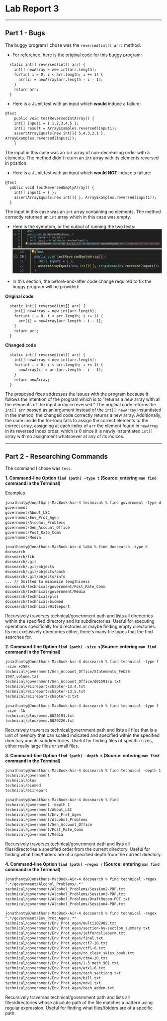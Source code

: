 # __Lab Report 3__

***
## Part 1 - Bugs

The buggy program I chose was the ``reversed(int[] arr)`` method.

- For reference, here is the original code for this buggy program:
```
  static int[] reversed(int[] arr) {
    int[] newArray = new int[arr.length];
    for(int i = 0; i < arr.length; i += 1) {
      arr[i] = newArray[arr.length - i - 1];
    }
    return arr;
  }
```



- Here is a JUnit test with an input which __would__ induce a failure:
```
@Test 
	public void testReversedIntArray() {
    int[] input1 = { 1,2,3,4,5 };
    int[] result = ArrayExamples.reversed(input1);
    assertArrayEquals(new int[]{ 5,4,3,2,1 }, ArrayExamples.reversed(input1));
	}
```
The input in this case was an ``int`` array of non-decreasing order with 5 elements. The method didn't return an ``int`` array with its elements reversed in position.


- Here is a JUnit test with an input which __would NOT__ induce a failure:
```
@Test
  public void testReversedEmptyArray() {
    int[] input1 = { };
    assertArrayEquals(new int[]{ }, ArrayExamples.reversed(input1));
  }
```
The input in this case was an ``int`` array containing no elements. The method correctly returned an ``int`` array which in this case was empty.


- Here is the symptom, or the output of running the two tests:
![Image](images/symptomintArray.png)
![Image](images/symptomEmpty.png)


- In this section, the before-and-after code change required to fix the buggy program will be provided:

__Original code__
```
  static int[] reversed(int[] arr) {
    int[] newArray = new int[arr.length];
    for(int i = 0; i < arr.length; i += 1) {
      arr[i] = newArray[arr.length - i - 1];
    }
    return arr;
  }
```

__Changed code__
```
  static int[] reversed(int[] arr) {
    int[] newArray = new int[arr.length];
    for(int i = 0; i < arr.length; i += 1) {
      newArray[i] = arr[arr.length - i - 1];
    }
    return newArray;
  }
```


The proposed fixes addresses the issues with the program because it follows the intention of the program which is to "returns a *new* array with all the elements of the input array in reversed." The original code returns the ``int[] arr`` passed as an argument instead of the ``int[] newArray`` instantiated in the method; the changed code correctly returns a new array. Additionally, the code inside the for-loop fails to assign the correct elements to the correct array, assigning at each index of ``arr`` the element found in ``newArray`` in its reversed index order, which is 0 since it is newly instantiated ``int[]`` array with no assignment whatsoever at any of its indices.

***
## Part 2 - Researching Commands

The command I chose was ``less``. 

**1. Command-line Option ``find (path) -type t`` (Source: entering ``man find`` command in the Terminal)**

Examples
```
jonathanty@Jonathans-MacBook-Air-4 technical % find government -type d
government
government/About_LSC
government/Env_Prot_Agen
government/Alcohol_Problems
government/Gen_Account_Office
government/Post_Rate_Comm
government/Media
```

```
jonathanty@Jonathans-MacBook-Air-4 lab4 % find docsearch -type d
docsearch
docsearch/lib
docsearch/.git
docsearch/.git/objects
docsearch/.git/objects/pack
docsearch/.git/objects/info
... // Omitted to minimize lengthiness
docsearch/technical/government/Post_Rate_Comm
docsearch/technical/government/Media
docsearch/technical/plos
docsearch/technical/biomed
docsearch/technical/911report
```

Recursively traverses technical/government path and lists all directories within the specified directory and its subdirectories. Useful for executing operations specifically for directories or maybe finding empty directories. Its not exclusively directories either, there's many file types that the find searches for.

**2. Command-line Option ``find (path) -size s``(Source: entering ``man find`` command in the Terminal)**

```
jonathanty@Jonathans-MacBook-Air-4 docsearch % find technical -type f -size +250k
technical/government/Gen_Account_Office/Statements_Feb28-1997_volume.txt
technical/government/Gen_Account_Office/d01591sp.txt
technical/911report/chapter-13.4.txt
technical/911report/chapter-13.5.txt
technical/911report/chapter-3.txt
```

```
jonathanty@Jonathans-MacBook-Air-4 docsearch % find technical -type f -size -1k
technical/plos/pmed.0020191.txt
technical/plos/pmed.0020226.txt
```

Recursively traverses technical/government path and lists all files that is a unit of memory that can scaled indicated and specified within the specified directory and its subdirectories. Useful for finding files of specific sizes, either really large files or small files.

**3. Command-line Option ``find (path) -depth n`` (Source: entering ``man find`` command in the Terminal)**

```
jonathanty@Jonathans-MacBook-Air-4 docsearch % find technical -depth 1
technical/government
technical/plos
technical/biomed
technical/911report
```

```
jonathanty@Jonathans-MacBook-Air-4 docsearch % find technical/government -depth 1 
technical/government/About_LSC
technical/government/Env_Prot_Agen
technical/government/Alcohol_Problems
technical/government/Gen_Account_Office
technical/government/Post_Rate_Comm
technical/government/Media
```

Recursively traverses technical/government path and lists all files/directories a specified order from the current directory. Useful for finding what files/folders are of a specified depth from the current directory.

**4. Command-line Option ``find (path) -regex r`` (Source: entering ``man find`` command in the Terminal)**

```
jonathanty@Jonathans-MacBook-Air-4 docsearch % find technical -regex ".*/government/Alcohol_Problems/.*"
technical/government/Alcohol_Problems/Session2-PDF.txt
technical/government/Alcohol_Problems/Session3-PDF.txt
technical/government/Alcohol_Problems/DraftRecom-PDF.txt
technical/government/Alcohol_Problems/Session4-PDF.txt
```

```
jonathanty@Jonathans-MacBook-Air-4 docsearch % find technical -regex ".*/government/Env_Prot_Agen/.*"   
technical/government/Env_Prot_Agen/multi102902.txt
technical/government/Env_Prot_Agen/section-by-section_summary.txt
technical/government/Env_Prot_Agen/jeffordslieberm.txt
technical/government/Env_Prot_Agen/final.txt
technical/government/Env_Prot_Agen/ctf7-10.txt
technical/government/Env_Prot_Agen/ctf1-6.txt
technical/government/Env_Prot_Agen/ro_clear_skies_book.txt
technical/government/Env_Prot_Agen/ctm4-10.txt
technical/government/Env_Prot_Agen/1-3_meth_901.txt
technical/government/Env_Prot_Agen/atx1-6.txt
technical/government/Env_Prot_Agen/tech_sectiong.txt
technical/government/Env_Prot_Agen/bill.txt
technical/government/Env_Prot_Agen/nov1.txt
technical/government/Env_Prot_Agen/tech_adden.txt
```

Recursively traverses technical/government path and lists all files/directories whose absolute path of the file matches a pattern using regular expression. Useful for finding what files/folders are of a specific path.
